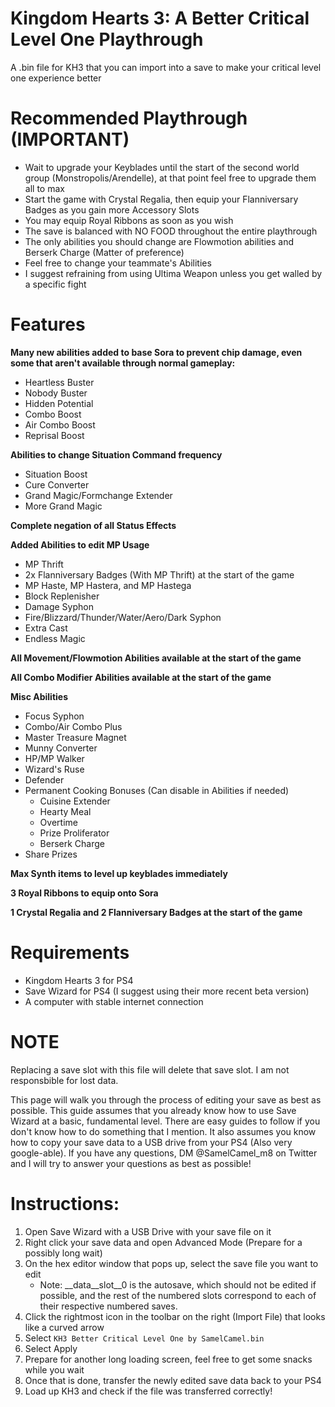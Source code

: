 # Kingdom Hearts 3: A Better Critical Level One Playthrough
A .bin file for KH3 that you can import into a save to make your critical level one experience better

# Recommended Playthrough (IMPORTANT)
- Wait to upgrade your Keyblades until the start of the second world group (Monstropolis/Arendelle), at that point feel free to upgrade them all to max
- Start the game with Crystal Regalia, then equip your Flanniversary Badges as you gain more Accessory Slots
- You may equip Royal Ribbons as soon as you wish
- The save is balanced with NO FOOD throughout the entire playthrough
- The only abilities you should change are Flowmotion abilities and Berserk Charge (Matter of preference)
- Feel free to change your teammate's Abilities
- I suggest refraining from using Ultima Weapon unless you get walled by a specific fight

# Features
**Many new abilities added to base Sora to prevent chip damage, even some that aren't available through normal gameplay:**
- Heartless Buster
- Nobody Buster
- Hidden Potential
- Combo Boost
- Air Combo Boost
- Reprisal Boost

**Abilities to change Situation Command frequency**
- Situation Boost
- Cure Converter
- Grand Magic/Formchange Extender
- More Grand Magic

**Complete negation of all Status Effects**

**Added Abilities to edit MP Usage**
- MP Thrift
- 2x Flanniversary Badges (With MP Thrift) at the start of the game
- MP Haste, MP Hastera, and MP Hastega
- Block Replenisher
- Damage Syphon
- Fire/Blizzard/Thunder/Water/Aero/Dark Syphon
- Extra Cast
- Endless Magic

**All Movement/Flowmotion Abilities available at the start of the game**

**All Combo Modifier Abilities available at the start of the game**

**Misc Abilities**
- Focus Syphon
- Combo/Air Combo Plus
- Master Treasure Magnet
- Munny Converter
- HP/MP Walker
- Wizard's Ruse
- Defender
- Permanent Cooking Bonuses (Can disable in Abilities if needed)
   - Cuisine Extender
   - Hearty Meal
   - Overtime
   - Prize Proliferator
   - Berserk Charge 
- Share Prizes

**Max Synth items to level up keyblades immediately**

**3 Royal Ribbons to equip onto Sora**

**1 Crystal Regalia and 2 Flanniversary Badges at the start of the game**

# Requirements
- Kingdom Hearts 3 for PS4
- Save Wizard for PS4 (I suggest using their more recent beta version)
- A computer with stable internet connection

# NOTE
Replacing a save slot with this file will delete that save slot. I am not responsbible for lost data.

This page will walk you through the process of editing your save as best as possible. This guide assumes that you already know how to use Save Wizard at a basic, fundamental level. There are easy guides to follow if you don't know how to do something that I mention. It also assumes you know how to copy your save data to a USB drive from your PS4 (Also very google-able). If you have any questions, DM @SamelCamel_m8 on Twitter and I will try to answer your questions as best as possible!

# Instructions:
1. Open Save Wizard with a USB Drive with your save file on it
2. Right click your save data and open Advanced Mode (Prepare for a possibly long wait)
3. On the hex editor window that pops up, select the save file you want to edit
   - Note: \_\_data\_\_slot\_\_0 is the autosave, which should not be edited if possible, and the rest of the numbered slots correspond to each of their respective numbered saves.
4. Click the rightmost icon in the toolbar on the right (Import File) that looks like a curved arrow
5. Select `KH3 Better Critical Level One by SamelCamel.bin`
6. Select Apply
7. Prepare for another long loading screen, feel free to get some snacks while you wait
8. Once that is done, transfer the newly edited save data back to your PS4
9. Load up KH3 and check if the file was transferred correctly!

